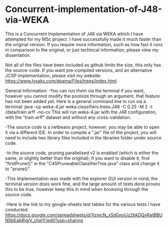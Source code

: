 # Concurrent-implementation-of-J48-via-WEKA
This is a Concurrent Implementation of J48 via WEKA which I have attempted for my MSc project. I have successfully made it much faster than the original version.
If you require more information, such as how fast it runs in comparison to the original, or just techincal information, please view my dissertation.

Not all of the files have been included as github limits the size, this only has the source-code. If you want pre-compiled versions, and an alternative JCSP implementation, please visit my website:
https://www.lysaks.com/deama/Files/trees/index.html

General Information:
-You can run them via the terminal if you want, however you cannot modify the poolsize through an argument, that feature has not been added yet.
Here is a general command line to run via a terminal:
java -cp weka-4.jar weka.classifiers.trees.J48 -C 0.25 -M 2 -t /data/train.arff -no-cv
This will run weka-4.jar with the J48 configuration, with the "train.arff" dataset and without any cross-validation.

-The source code is a netbeans project, however, you may be able to open it via a different IDE. In order to compile a ".jar" file of the project, you will need to include two library files included in the libraries folder under source code.

-In the source code, pruning parallelised v2 is enabled (which is either the same, or slightly better than the original); if you want to disable it, find "firstPrune()" in the "C45PruneableClassifierTree.java" class and change it to "prune()".

-This implementation was made with the explorer GUI version in mind; the terminal version does work fine, and the large amount of tests done proves this to be true, however keep this in mind when browsing through the source code.

-Here is the link to my google-sheets test tables for the various tests I have conducted: https://docs.google.com/spreadsheets/d/1jzmcN_xSdGnoUz2bkDQxRatBBUN5bEabRigjV_chelY/edit?usp=sharing
